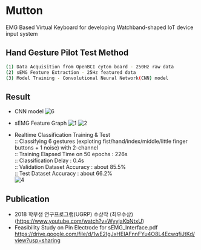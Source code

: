 # Mutton
EMG Based Virtual Keyboard for developing Watchband-shaped IoT device input system   
  
         
## Hand Gesture Pilot Test Method
```bash
(1) Data Acquisition from OpenBCI cyton board - 250Hz raw data
(2) sEMG Feature Extraction - 25Hz featured data
(3) Model Training - Convolutional Neural Network(CNN) model
```


## Result
* CNN model
![6](https://user-images.githubusercontent.com/48921426/98654983-50029800-2382-11eb-98c6-fe4aaa827521.png)

* sEMG Feature Graph
![1](https://user-images.githubusercontent.com/48921426/98647788-b7b3e580-2378-11eb-8fef-4a6cca076aa6.png)
![2](https://user-images.githubusercontent.com/48921426/98647798-bbe00300-2378-11eb-8c37-1e9874cdf2e5.png)

* Realtime Classification Training & Test    
:: Classifying 6 gestures (exploting fist/hand/index/middle/little finger buttons + 1 noise) with 2-channel  
:: Training Elapsed Time on 50 epochs : 226s  
:: Classification Delay : 0.4s  
:: Validation Dataset Accuracy : about 85.5%  
:: Test Dataset Accuracy : about 66.2%  
![4](https://user-images.githubusercontent.com/48921426/98647813-c0a4b700-2378-11eb-9702-893219ca254b.png)


## Publication
* 2018 학부생 연구프로그램(UGRP) 수상작 (최우수상)  
(https://www.youtube.com/watch?v=WyyjaKbNtxU)  
* Feasibility Study on Pin Electrode for sEMG_Interface.pdf  
https://drive.google.com/file/d/1wE2IgJxHEIAFnnFYu4O8L4EcwqfiJtKd/view?usp=sharing  
